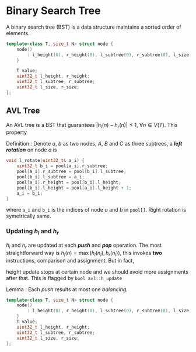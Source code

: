 # Binary Search Tree

A binary search tree (BST) is a data structure maintains a sorted order of elements.

```cpp
template<class T, size_t N> struct node {
	node()
		: l_height(0), r_height(0), l_subtree(0), r_subtree(0), l_size(0), r_size(0) {
	}

	T value;
	uint32_t l_height, r_height;
	uint32_t l_subtree, r_subtree;
	uint32_t l_size, r_size;
};
```

## AVL Tree

An AVL tree is a BST that guarantees $|h_{l}(n)-h_{r}(n)|\leq 1,\ \forall n\in V(T)$. This property

Definition
: Denote $a$, $b$ as two nodes, $A$, $B$ and $C$ as three subtrees, a ***left rotation*** on node $a$ is

<body></body>

```cpp
void l_rotate(uint32_t& a_i) {
	uint32_t b_i = pool[a_i].r_subtree;
	pool[a_i].r_subtree = pool[b_i].l_subtree;
	pool[b_i].l_subtree = a_i;
	pool[a_i].r_height = pool[b_i].l_height;
	pool[b_i].l_height = pool[a_i].l_height + 1;
	a_i = b_i;
}
```
where `a_i` and `b_i` is the indices of node $a$ and $b$ in `pool[]`. Right rotation is symetrically same.

### Updating $h_{l}$ and $h_{r}$

$h_{l}$ and $h_{r}$ are updated at each ***push*** and ***pop*** operation. The most straightforward way is $h_{l}(n)=\max(h_{l}(n_{l}),h_{r}(n_{l}))$, this invokes **two** instructions, comparison and assignment. But in fact,

height update stops at certain node and we should avoid more assignments after that. This is flagged by `bool avl::h_update`

Lemma
: Each *push* results at most one *balancing*.

```cpp
template<class T, size_t N> struct node {
	node()
		: l_height(0), r_height(0), l_subtree(0), r_subtree(0), l_size(0), r_size(0) {
	}
	T value;
	uint32_t l_height, r_height;
	uint32_t l_subtree, r_subtree;
	uint32_t l_size, r_size;
};
```

```cpp

```
